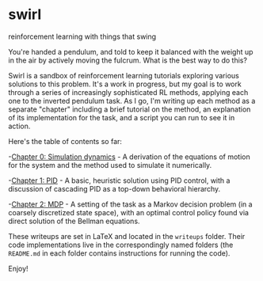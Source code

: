 # swirl
reinforcement learning with things that swing

You're handed a pendulum, and told to keep it balanced with the weight up in the air by actively moving the fulcrum. What is the best way to do this?

Swirl is a sandbox of reinforcement learning tutorials exploring various solutions to this problem. It's a work in progress, but my goal is to work through a series of increasingly sophisticated RL methods, applying each one to the inverted pendulum task. As I go, I'm writing up each method as a separate "chapter" including a brief tutorial on the method, an explanation of its implementation for the task, and a script you can run to see it in action.

Here's the table of contents so far:

-[Chapter 0: Simulation dynamics](writeups/0-simulation_dynamics/simulation_dynamics.pdf) - A derivation of the equations of motion for the system and the method used to simulate it numerically.

-[Chapter 1: PID](writeups/1-pid/1-pid.pdf) - A basic, heuristic solution using PID control, with a discussion of cascading PID as a top-down behavioral hierarchy.

-[Chapter 2: MDP](writeups/2-mdp/2-mdp.pdf) - A setting of the task as a Markov decision problem (in a coarsely discretized state space), with an optimal control policy found via direct solution of the Bellman equations.

These writeups are set in LaTeX and located in the `writeups` folder. Their code implementations live in the correspondingly named folders (the `README.md` in each folder contains instructions for running the code).

Enjoy!
